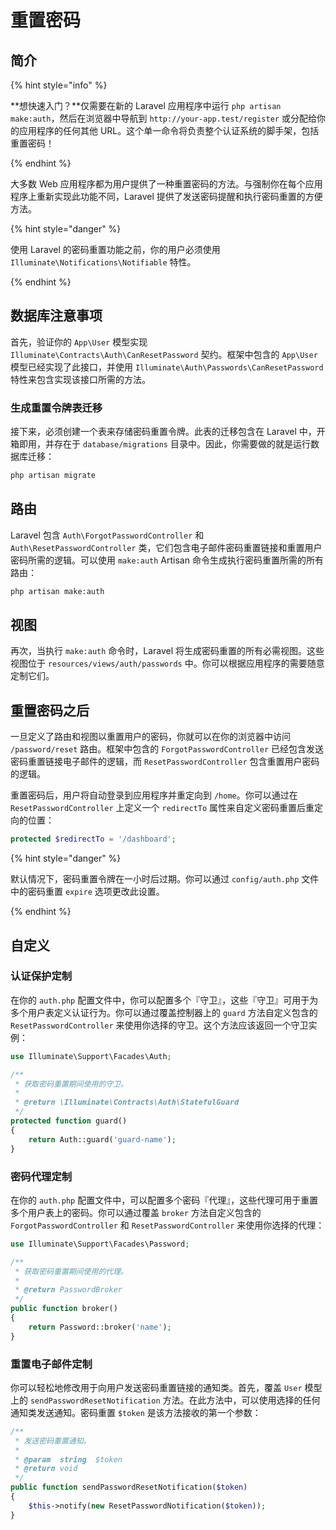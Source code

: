 # 重置密码

## 简介

{% hint style="info" %}

**想快速入门？**仅需要在新的 Laravel 应用程序中运行 `php artisan make:auth`，然后在浏览器中导航到 `http://your-app.test/register` 或分配给你的应用程序的任何其他 URL。这个单一命令将负责整个认证系统的脚手架，包括重置密码！

{% endhint %}

大多数 Web 应用程序都为用户提供了一种重置密码的方法。与强制你在每个应用程序上重新实现此功能不同，Laravel 提供了发送密码提醒和执行密码重置的方便方法。

{% hint style="danger" %}

使用 Laravel 的密码重置功能之前，你的用户必须使用 `Illuminate\Notifications\Notifiable` 特性。

{% endhint %}

## 数据库注意事项

首先，验证你的 `App\User` 模型实现 `Illuminate\Contracts\Auth\CanResetPassword` 契约。框架中包含的 `App\User` 模型已经实现了此接口，并使用 `Illuminate\Auth\Passwords\CanResetPassword` 特性来包含实现该接口所需的方法。

### 生成重置令牌表迁移

接下来，必须创建一个表来存储密码重置令牌。此表的迁移包含在 Laravel 中，开箱即用，并存在于 `database/migrations` 目录中。因此，你需要做的就是运行数据库迁移：

```bash
php artisan migrate
```

## 路由

Laravel 包含 `Auth\ForgotPasswordController` 和 `Auth\ResetPasswordController` 类，它们包含电子邮件密码重置链接和重置用户密码所需的逻辑。可以使用 `make:auth` Artisan 命令生成执行密码重置所需的所有路由：

```bash
php artisan make:auth
```

## 视图

再次，当执行 `make:auth` 命令时，Laravel 将生成密码重置的所有必需视图。这些视图位于 `resources/views/auth/passwords` 中。你可以根据应用程序的需要随意定制它们。

## 重置密码之后

一旦定义了路由和视图以重置用户的密码，你就可以在你的浏览器中访问 `/password/reset` 路由。框架中包含的 `ForgotPasswordController` 已经包含发送密码重置链接电子邮件的逻辑，而 `ResetPasswordController` 包含重置用户密码的逻辑。

重置密码后，用户将自动登录到应用程序并重定向到 `/home`。你可以通过在 `ResetPasswordController` 上定义一个 `redirectTo` 属性来自定义密码重置后重定向的位置：

```php
protected $redirectTo = '/dashboard';
```

{% hint style="danger" %}

默认情况下，密码重置令牌在一小时后过期。你可以通过 `config/auth.php` 文件中的密码重置 `expire` 选项更改此设置。

{% endhint %}

## 自定义

### 认证保护定制

在你的 `auth.php` 配置文件中，你可以配置多个『守卫』，这些『守卫』可用于为多个用户表定义认证行为。你可以通过覆盖控制器上的 `guard` 方法自定义包含的 `ResetPasswordController` 来使用你选择的守卫。这个方法应该返回一个守卫实例：

```php
use Illuminate\Support\Facades\Auth;

/**
 * 获取密码重置期间使用的守卫。
 *
 * @return \Illuminate\Contracts\Auth\StatefulGuard
 */
protected function guard()
{
    return Auth::guard('guard-name');
}
```

### 密码代理定制

在你的 `auth.php` 配置文件中，可以配置多个密码『代理』，这些代理可用于重置多个用户表上的密码。你可以通过覆盖 `broker` 方法自定义包含的 `ForgotPasswordController` 和 `ResetPasswordController` 来使用你选择的代理：

```php
use Illuminate\Support\Facades\Password;

/**
 * 获取密码重置期间使用的代理。
 *
 * @return PasswordBroker
 */
public function broker()
{
    return Password::broker('name');
}
```

### 重置电子邮件定制

你可以轻松地修改用于向用户发送密码重置链接的通知类。首先，覆盖 `User` 模型上的 `sendPasswordResetNotification` 方法。在此方法中，可以使用选择的任何通知类发送通知。密码重置 `$token` 是该方法接收的第一个参数：

```php
/**
 * 发送密码重置通知。
 *
 * @param  string  $token
 * @return void
 */
public function sendPasswordResetNotification($token)
{
    $this->notify(new ResetPasswordNotification($token));
}
```
